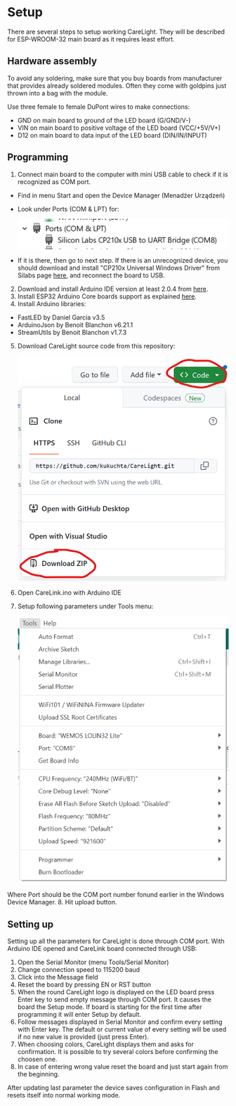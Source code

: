 # Setup
There are several steps to setup working CareLight. They will be described for ESP-WROOM-32 main board as it requires least effort.

## Hardware assembly
To avoid any soldering, make sure that you buy boards from manufacturer that provides already soldered modules. Often they come with goldpins just thrown into a bag with the module.

Use three female to female DuPont wires to make connections:
* GND on main board to ground of the LED board (G/GND/V-)
* VIN on main board to positive voltage of the LED board (VCC/+5V/V+)
* D12 on main board to data input of the LED board (DIN/IN/INPUT)

## Programming

1. Connect main board to the computer with mini USB cable to check if it is recognized as COM port.
  * Find in menu Start and open the Device Manager (Menadżer Urządzeń) 
  * Look under Ports (COM & LPT) for:
  
    ![Device manager](./Media/DevMan.png "Device manager")
  * If it is there, then go to next step. If there is an unrecognized device, you should download and install "CP210x Universal Windows Driver" from Silabs page [here](https://www.silabs.com/developers/usb-to-uart-bridge-vcp-drivers?tab=downloads), and reconnect the board to USB.
2. Download and install Arduino IDE version at least 2.0.4 from [here](https://www.arduino.cc/en/software).
3. Install ESP32 Arduino Core boards support as explained [here](https://docs.espressif.com/projects/arduino-esp32/en/latest/installing.html).
4. Install Arduino libraries:
  * FastLED by Daniel Garcia v3.5
  * ArduinoJson by Benoit Blanchon v6.21.1
  * StreamUtils by Benoit Blanchon v1.7.3
5. Download CareLight source code from this repository:

    ![Get source](./Media/GetSource.png "Get source")
    
6. Open CareLink.ino with Arduino IDE
7. Setup following parameters under Tools menu:

    ![Params](./Media/Params.png "Params")
    
  Where Port should be the COM port number fonund earlier in the Windows Device Manager.
8. Hit upload button.

## Setting up

Setting up all the parameters for CareLight is done through COM port. With Arduino IDE opened and CareLink board connected through USB: 
1. Open the Serial Monitor (menu Tools/Serial Monitor) 
2. Change connection speed to 115200 baud
3. Click into the Message field
4. Reset the board by pressing EN or RST button
5. When the round CareLight logo is displayed on the LED board press Enter key to send empty message through COM port. It causes the board the Setup mode. If board is starting for the first time after programming it will enter Setup by default.
6. Follow messages displayed in Serial Monitor and confirm every setting with Enter key. The default or current value of every setting will be used if no new value is provided (just press Enter). 
7. When choosing colors, CareLight displays them and asks for confirmation. It is possible to try several colors before confirming the choosen one. 
8. In case of entering wrong value reset the board and just start again from the beginning.

After updating last parameter the device saves configuration in Flash and resets itself into normal working mode.
